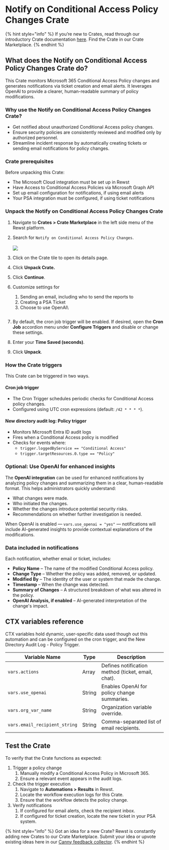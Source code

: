 # Notify on Conditional Access Policy Changes Crate

{% hint style="info" %}
If you’re new to Crates, read through our introductory Crate documentation [here](https://docs.rewst.help/prebuilt-automations/crates). Find the Crate in our Crate Marketplace.
{% endhint %}

## What does the Notify on Conditional Access Policy Changes Crate do?

This Crate monitors Microsoft 365 Conditional Access Policy changes and generates notifications via ticket creation and email alerts. It leverages OpenAI to provide a clearer, human-readable summary of policy modifications.

### Why use the Notify on Conditional Access Policy Changes Crate?

* Get notified about unauthorized Conditional Access policy changes.
* Ensure security policies are consistently reviewed and modified only by authorized personnel.
* Streamline incident response by automatically creating tickets or sending email notifications for policy changes.

### Crate prerequisites

Before unpacking this Crate:

* The Microsoft Cloud integration must be set up in Rewst
* Have Access to Conditional Access Policies via Microsoft Graph API
* Set up email configuration for notifications, if using email alerts
* Your PSA integration must be configured, if using ticket notifications

### Unpack the Notify on Conditional Access Policy Changes Crate

1. Navigate to **Crates > Crate Marketplace** in the left side menu of the Rewst platform.
2. Search for `Notify on Conditional Access Policy Changes`.\
   \
   ![](<../../.gitbook/assets/Screenshot 2025-04-14 at 10.27.46 AM.png>)
3. Click on the Crate tile to open its details page.
4. Click **Unpack Crate.**
5. Click **Continue**.
6.  Customize settings for

    1. Sending an email, including who to send the reports to
    2. Creating a PSA Ticket
    3. Choose to use OpenAI\


    <figure><img src="../../.gitbook/assets/Screenshot 2025-04-14 at 10.30.39 AM.png" alt=""><figcaption></figcaption></figure>
7. By default, the cron job trigger will be enabled. If desired, open the **Cron Job** accordion menu under **Configure Triggers** and disable or change these settings.
8. Enter your **Time Saved (seconds)**.
9. Click **Unpack**.

### How the Crate triggers

This Crate can be triggered in two ways.

#### **Cron job trigger**

* The Cron Trigger schedules periodic checks for Conditional Access policy changes.
* Configured using UTC cron expressions (default: `/42 * * * *`).

#### **New directory audit log: Policy trigger**

* Monitors Microsoft Entra ID audit logs
* Fires when a Conditional Access policy is modified
* Checks for events where:
  * `trigger.loggedByService == "Conditional Access"`
  * `trigger.targetResources.0.type == "Policy"`

### Optional: Use OpenAI for enhanced insights&#x20;

The **OpenAI integration** can be used for enhanced notifications by analyzing policy changes and summarizing them in a clear, human-readable format. This helps administrators quickly understand:

* What changes were made.
* Who initiated the changes.
* Whether the changes introduce potential security risks.
* Recommendations on whether further investigation is needed.

When OpenAI is enabled — `vars.use_openai = "yes"` — notifications will include AI-generated insights to provide contextual explanations of the modifications.

### Data included in notifications

Each notification, whether email or ticket, includes:

* **Policy Name** – The name of the modified Conditional Access policy.
* **Change Type** – Whether the policy was added, removed, or updated.
* **Modified By** – The identity of the user or system that made the change.
* **Timestamp** – When the change was detected.
* **Summary of Changes** – A structured breakdown of what was altered in the policy.
* **OpenAI Analysis, if enabled** – AI-generated interpretation of the change's impact.

## CTX variables reference

CTX variables hold dynamic, user-specific data used though out this automation and can be configured on the cron trigger, and the New Directory Audit Log - Policy Trigger.

| Variable Name                 | Type   | Description                                        |
| ----------------------------- | ------ | -------------------------------------------------- |
| `vars.actions`                | Array  | Defines notification method (ticket, email, chat). |
| `vars.use_openai`             | String | Enables OpenAI for policy change summaries.        |
| `vars.org_var_name`           | String | Organization variable override.                    |
| `vars.email_recipient_string` | String | Comma-separated list of email recipients.          |

## Test the Crate

To verify that the Crate functions as expected:

1. Trigger a policy change
   1. Manually modify a Conditional Access Policy in Microsoft 365.
   2. Ensure a relevant event appears in the audit logs.
2. Check the trigger execution
   1. Navigate to **Automations > Results** in Rewst.
   2. Locate the workflow execution logs for this Crate.
   3. Ensure that the workflow detects the policy change.
3. Verify notifications
   1. If configured for email alerts, check the recipient inbox.
   2. If configured for ticket creation, locate the new ticket in your PSA system.

{% hint style="info" %}
Got an idea for a new Crate? Rewst is constantly adding new Crates to our Crate Marketplace. Submit your idea or upvote existing ideas here in our [Canny feedback collector](https://rewst.canny.io/crates).
{% endhint %}
